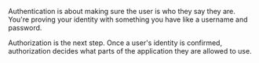 Authentication is about making sure the user is who they say they are. You're proving your identity with something you have like a username and password.

Authorization is the next step. Once a user's identity is confirmed, authorization decides what parts of the application they are allowed to use.
